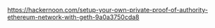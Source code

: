 https://hackernoon.com/setup-your-own-private-proof-of-authority-ethereum-network-with-geth-9a0a3750cda8